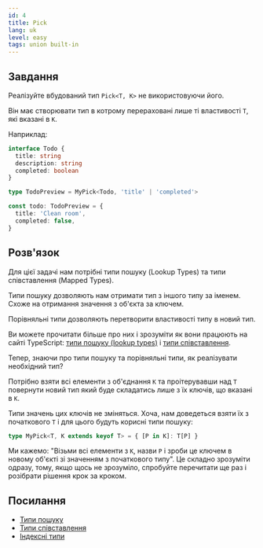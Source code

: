 ```yaml
---
id: 4
title: Pick
lang: uk
level: easy
tags: union built-in
---
```


## Завдання

Реалізуйте вбудований тип `Pick<T, K>` не використовуючи його.

Він має створювати тип в котрому перераховані лише ті властивості `T`, які вказані в `K`.

Наприклад:

```ts
interface Todo {
  title: string
  description: string
  completed: boolean
}

type TodoPreview = MyPick<Todo, 'title' | 'completed'>

const todo: TodoPreview = {
  title: 'Clean room',
  completed: false,
}
```

## Розв'язок

Для цієї задачі нам потрібні типи пошуку (Lookup Types) та типи співставлення (Mapped Types).

Типи пошуку дозволяють нам отримати тип з іншого типу за іменем.
Схоже на отримання значення з об'єкта за ключем.

Порівняльні типи дозволяють перетворити властивості типу в новий тип.

Ви можете прочитати більше про них і зрозуміти як вони працюють на сайті TypeScript: [типи пошуку (lookup types)](https://www.typescriptlang.org/docs/handbook/release-notes/typescript-2-1.html#keyof-and-lookup-types) і [типи співставлення](https://www.typescriptlang.org/docs/handbook/advanced-types.html#mapped-types).

Тепер, знаючи про типи пошуку та порівняльні типи, як реалізувати необхідний тип?

Потрібно взяти всі елементи з об'єднання `K` та проітерувавши над `T` повернути новий тип який буде складатись лише з їх ключів, що вказані в `K`.

Типи значень цих ключів не зміняться.
Хоча, нам доведеться взяти їх з початкового `T` і для цього будуть корисні типи пошуку:

```ts
type MyPick<T, K extends keyof T> = { [P in K]: T[P] }
```

Ми кажемо: "Візьми всі елементи з `К`, назви `Р` і зроби це ключем в новому об'єкті зі значенням з початкового типу".
Це складно зрозуміти одразу, тому, якщо щось не зрозуміло, спробуйте перечитати ще раз і розібрати рішення крок за кроком.

## Посилання

- [Типи пошуку](https://www.typescriptlang.org/docs/handbook/release-notes/typescript-2-1.html#keyof-and-lookup-types)
- [Типи співставлення](https://www.typescriptlang.org/docs/handbook/advanced-types.html#mapped-types)
- [Індексні типи](https://www.typescriptlang.org/docs/handbook/2/indexed-access-types.html)
